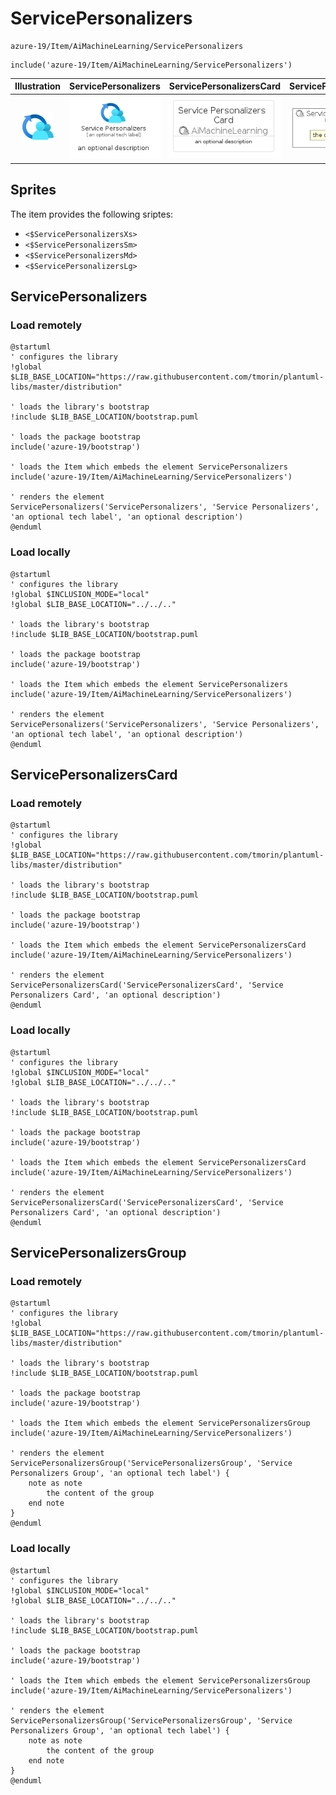# ServicePersonalizers


```text
azure-19/Item/AiMachineLearning/ServicePersonalizers
```

```text
include('azure-19/Item/AiMachineLearning/ServicePersonalizers')
```



| Illustration | ServicePersonalizers | ServicePersonalizersCard | ServicePersonalizersGroup |
| :---: | :---: | :---: | :---: |
| ![illustration for Illustration](../../../azure-19/Item/AiMachineLearning/ServicePersonalizers.png) | ![illustration for ServicePersonalizers](../../../azure-19/Item/AiMachineLearning/ServicePersonalizers.Local.png) | ![illustration for ServicePersonalizersCard](../../../azure-19/Item/AiMachineLearning/ServicePersonalizersCard.Local.png) | ![illustration for ServicePersonalizersGroup](../../../azure-19/Item/AiMachineLearning/ServicePersonalizersGroup.Local.png) |



## Sprites
The item provides the following sriptes:

- `<$ServicePersonalizersXs>`
- `<$ServicePersonalizersSm>`
- `<$ServicePersonalizersMd>`
- `<$ServicePersonalizersLg>`





## ServicePersonalizers

### Load remotely
```plantuml
@startuml
' configures the library
!global $LIB_BASE_LOCATION="https://raw.githubusercontent.com/tmorin/plantuml-libs/master/distribution"

' loads the library's bootstrap
!include $LIB_BASE_LOCATION/bootstrap.puml

' loads the package bootstrap
include('azure-19/bootstrap')

' loads the Item which embeds the element ServicePersonalizers
include('azure-19/Item/AiMachineLearning/ServicePersonalizers')

' renders the element
ServicePersonalizers('ServicePersonalizers', 'Service Personalizers', 'an optional tech label', 'an optional description')
@enduml
```

### Load locally
```plantuml
@startuml
' configures the library
!global $INCLUSION_MODE="local"
!global $LIB_BASE_LOCATION="../../.."

' loads the library's bootstrap
!include $LIB_BASE_LOCATION/bootstrap.puml

' loads the package bootstrap
include('azure-19/bootstrap')

' loads the Item which embeds the element ServicePersonalizers
include('azure-19/Item/AiMachineLearning/ServicePersonalizers')

' renders the element
ServicePersonalizers('ServicePersonalizers', 'Service Personalizers', 'an optional tech label', 'an optional description')
@enduml
```

## ServicePersonalizersCard

### Load remotely
```plantuml
@startuml
' configures the library
!global $LIB_BASE_LOCATION="https://raw.githubusercontent.com/tmorin/plantuml-libs/master/distribution"

' loads the library's bootstrap
!include $LIB_BASE_LOCATION/bootstrap.puml

' loads the package bootstrap
include('azure-19/bootstrap')

' loads the Item which embeds the element ServicePersonalizersCard
include('azure-19/Item/AiMachineLearning/ServicePersonalizers')

' renders the element
ServicePersonalizersCard('ServicePersonalizersCard', 'Service Personalizers Card', 'an optional description')
@enduml
```

### Load locally
```plantuml
@startuml
' configures the library
!global $INCLUSION_MODE="local"
!global $LIB_BASE_LOCATION="../../.."

' loads the library's bootstrap
!include $LIB_BASE_LOCATION/bootstrap.puml

' loads the package bootstrap
include('azure-19/bootstrap')

' loads the Item which embeds the element ServicePersonalizersCard
include('azure-19/Item/AiMachineLearning/ServicePersonalizers')

' renders the element
ServicePersonalizersCard('ServicePersonalizersCard', 'Service Personalizers Card', 'an optional description')
@enduml
```

## ServicePersonalizersGroup

### Load remotely
```plantuml
@startuml
' configures the library
!global $LIB_BASE_LOCATION="https://raw.githubusercontent.com/tmorin/plantuml-libs/master/distribution"

' loads the library's bootstrap
!include $LIB_BASE_LOCATION/bootstrap.puml

' loads the package bootstrap
include('azure-19/bootstrap')

' loads the Item which embeds the element ServicePersonalizersGroup
include('azure-19/Item/AiMachineLearning/ServicePersonalizers')

' renders the element
ServicePersonalizersGroup('ServicePersonalizersGroup', 'Service Personalizers Group', 'an optional tech label') {
    note as note
        the content of the group
    end note
}
@enduml
```

### Load locally
```plantuml
@startuml
' configures the library
!global $INCLUSION_MODE="local"
!global $LIB_BASE_LOCATION="../../.."

' loads the library's bootstrap
!include $LIB_BASE_LOCATION/bootstrap.puml

' loads the package bootstrap
include('azure-19/bootstrap')

' loads the Item which embeds the element ServicePersonalizersGroup
include('azure-19/Item/AiMachineLearning/ServicePersonalizers')

' renders the element
ServicePersonalizersGroup('ServicePersonalizersGroup', 'Service Personalizers Group', 'an optional tech label') {
    note as note
        the content of the group
    end note
}
@enduml
```

